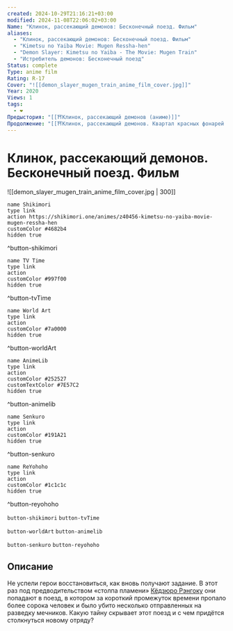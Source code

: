 ```yaml
---
created: 2024-10-29T21:16:21+03:00
modified: 2024-11-08T22:06:02+03:00
Name: "Клинок, рассекающий демонов: Бесконечный поезд. Фильм"
aliases:
  - "Клинок, рассекающий демонов: Бесконечный поезд. Фильм"
  - "Kimetsu no Yaiba Movie: Mugen Ressha-hen"
  - "Demon Slayer: Kimetsu no Yaiba - The Movie: Mugen Train"
  - "Истребитель демонов: Бесконечный поезд"
Status: complete
Type: anime film
Rating: R-17
Cover: "![[demon_slayer_mugen_train_anime_film_cover.jpg]]"
Year: 2020
Views: 1
tags:
  - ❤
Предыстория: "[[⛩️Клинок, рассекающий демонов (аниме)]]"
Продолжение: "[[⛩️Клинок, рассекающий демонов. Квартал красных фонарей (аниме)]]"
---
```


# Клинок, рассекающий демонов. Бесконечный поезд. Фильм

![[demon_slayer_mugen_train_anime_film_cover.jpg | 300]]

```button
name Shikimori
type link
action https://shikimori.one/animes/z40456-kimetsu-no-yaiba-movie-mugen-ressha-hen
customColor #4682b4
hidden true
```
^button-shikimori

```button
name TV Time
type link
action 
customColor #997f00
hidden true
```
^button-tvTime

```button
name World Art
type link
action 
customColor #7a0000
hidden true
```
^button-worldArt

```button
name AnimeLib
type link
action 
customColor #252527
customTextColor #7E57C2
hidden true
```
^button-animelib

```button
name Senkuro
type link
action 
customColor #191A21
hidden true
```
^button-senkuro

```button
name ReYohoho
type link
action 
customColor #1c1c1c
hidden true
```
^button-reyohoho



`button-shikimori` `button-tvTime`

`button-worldArt` `button-animelib`

`button-senkuro` `button-reyohoho`

## Описание

Не успели герои восстановиться, как вновь получают задание. В этот раз под предводительством «столпа пламени» [Кёдзюро Рэнгоку](https://shikimori.one/characters/151143-kyoujurou-rengoku) они попадают в поезд, в котором за короткий промежуток времени пропало более сорока человек и было убито несколько отправленных на разведку мечников. Какую тайну скрывает этот поезд и с чем придётся столкнуться новому отряду?
